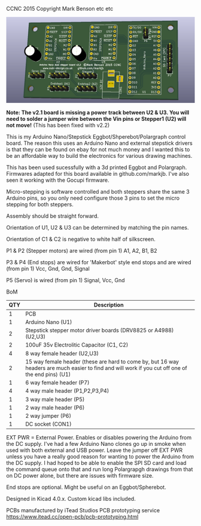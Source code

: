 CCNC 2015 Copyright Mark Benson etc etc

![PCB](https://github.com/MarkJB/Eggbot-Spherebot-Polargraph-Controller/blob/master/eggbot-spherebot-polargraph-controller_front.png)

__Note: The v2.1 board is missing a power track between U2 & U3. You will need to solder a jumper wire between the Vin pins or Stepper1 (U2) will not move!__ (This has been fixed with v2.2)

This is my Arduino Nano/Stepstick Eggbot/Shperebot/Polargraph control board. The reason this uses an Arduino Nano and external stepstick drivers is that they can be found on ebay for not much money and I wanted this to be an affordable way to build the electronics for various drawing machines.

This has been used sucessfully with a 3d printed Eggbot and Polargraph. Firmwares adapted for this board available in github.com/markjb. I've also seen it working with the Gocupi firmware.

Micro-stepping is software controlled and both steppers share the same 3 Arduino pins, so you only need configure those 3 pins to set the micro stepping for both steppers.

Assembly should be straight forward.

Orientation of U1, U2 & U3 can be determined by matching the pin names.

Orientation of C1 & C2 is negative to white half of silkscreen.

P1 & P2 (Stepper motors) are wired (from pin 1) A1, A2, B1, B2

P3 & P4 (End stops) are wired for 'Makerbot' style end stops and are wired (from pin 1) Vcc, Gnd, Gnd, Signal

P5 (Servo) is wired (from pin 1) Signal, Vcc, Gnd

BoM

| QTY | Description |
| --- | ---|
| 1 | PCB |
| 1 | Arduino Nano (U1) |
| 2 | Stepstick stepper motor driver boards (DRV8825 or A4988) (U2,U3) |
| 2 | 100uF 35v Electrolitic Capacitor (C1, C2) |
| 4 | 8 way female header (U2,U3) |
| 2 | 15 way female header (these are hard to come by, but 16 way headers are much easier to find and will work if you cut off one of the end pins) (U1) |
| 1 | 6 way female header (P7) |
| 4 | 4 way male header (P1,P2,P3,P4) |
| 1 | 3 way male header (P5) |
| 1 | 2 way male header (P6) |
| 1 | 2 way jumper (P6) |
| 1 | DC socket (CON1) |

EXT PWR = External Power. Enables or disables powering the Arduino from the DC supply. I've had a few Arduino Nano clones go up in smoke when used with both external and USB power. Leave the jumper off EXT PWR unless you have a really good reason for wanting to power the Arduino from the DC supply. I had hoped to be able to enable the SPI SD card and load the command queue onto that and run long Polargrapgh drawings from that on DC power alone, but there are issues with firmware size.

End stops are optional. Might be useful on an Eggbot/Spherebot.

Designed in Kicad 4.0.x. Custom kicad libs included.

PCBs manufactured by iTead Studios PCB prototyping service https://www.itead.cc/open-pcb/pcb-prototyping.html


